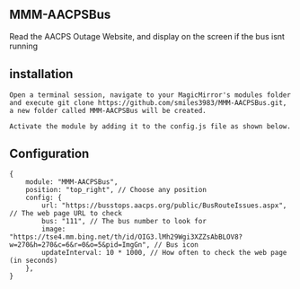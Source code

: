 ## MMM-AACPSBus

Read the AACPS Outage Website, and display on the screen if the bus isnt running


## installation

```
Open a terminal session, navigate to your MagicMirror's modules folder and execute git clone https://github.com/smiles3983/MMM-AACPSBus.git, a new folder called MMM-AACPSBus will be created.

Activate the module by adding it to the config.js file as shown below.
```

## Configuration

```
{
    module: "MMM-AACPSBus",
    position: "top_right", // Choose any position
    config: {
        url: "https://busstops.aacps.org/public/BusRouteIssues.aspx", // The web page URL to check
        bus: "111", // The bus number to look for
        image: "https://tse4.mm.bing.net/th/id/OIG3.lMh29Wgi3XZZsAbBLOV8?w=270&h=270&c=6&r=0&o=5&pid=ImgGn", // Bus icon
        updateInterval: 10 * 1000, // How often to check the web page (in seconds)
    },
}

```
